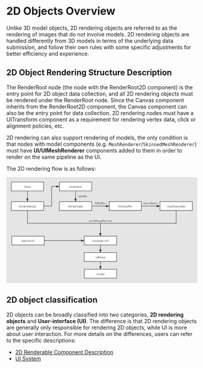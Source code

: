 # 2D Objects Overview

Unlike 3D model objects, 2D rendering objects are referred to as the rendering of images that do not involve models. 2D rendering objects are handled differently from 3D models in terms of the underlying data submission, and follow their own rules with some specific adjustments for better efficiency and experience.

## 2D Object Rendering Structure Description

The RenderRoot node (the node with the RenderRoot2D component) is the entry point for 2D object data collection, and all 2D rendering objects must be rendered under the RenderRoot node. Since the Canvas component inherits from the RenderRoot2D component, the Canvas component can also be the entry point for data collection. 2D rendering nodes must have a UITransform component as a requirement for rendering vertex data, click or alignment policies, etc.

2D rendering can also support rendering of models, the only condition is that nodes with model components (e.g. `MeshRenderer`/`SkinnedMeshRenderer`) must have **UI/UIMeshRenderer** components added to them in order to render on the same pipeline as the UI.

The 2D rendering flow is as follows:

![render](render.png)

## 2D object classification

2D objects can be broadly classified into two categories, **2D rendering objects** and **User-interface (UI)**. The difference is that 2D rendering objects are generally only responsible for rendering 2D objects, while UI is more about user interaction. For more details on the differences, users can refer to the specific descriptions:

- [2D Renderable Component Description](2d-render/index.md)
- [UI System](ui-system/index.md)
